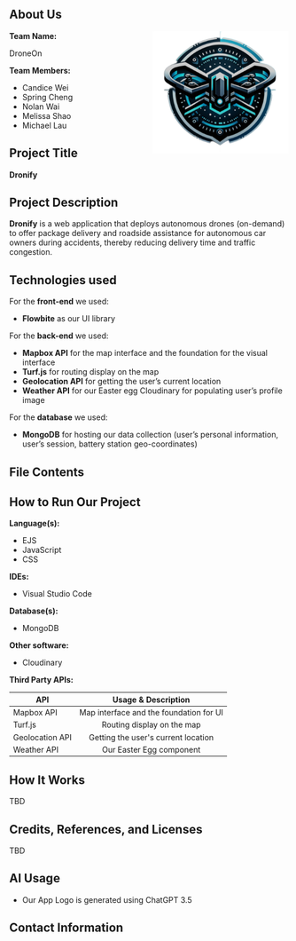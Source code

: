 ## About Us

<img src="./public/images/logo.png" align="right"
     alt="Dronify Logo" width="245" height="220">

**Team Name:**

DroneOn

**Team Members:**

- Candice Wei
- Spring Cheng
- Nolan Wai
- Melissa Shao
- Michael Lau

## Project Title

**Dronify**

## Project Description

**Dronify** is a web application that deploys autonomous drones (on-demand) to offer package delivery and roadside assistance for autonomous car owners during accidents, thereby reducing delivery time and traffic congestion.

## Technologies used

For the **front-end** we used:

* **Flowbite** as our UI library

For the **back-end** we used:
* **Mapbox API** for the map interface and the foundation for the visual interface
* **Turf.js** for routing display on the map
* **Geolocation API** for getting the user’s current location
* **Weather API** for our Easter egg
Cloudinary for populating user’s profile image

For the **database** we used:
* **MongoDB** for hosting our data collection (user’s personal information, user’s session, battery station geo-coordinates)

## File Contents

## How to Run Our Project
**Language(s):**
* EJS
* JavaScript
* CSS

**IDEs:**
* Visual Studio Code

**Database(s):**
* MongoDB

**Other software:**
* Cloudinary

**Third Party APIs:**

| API        | Usage & Description        |
| ------------- |:-------------:|
| Mapbox API      | Map interface and the foundation for UI |
| Turf.js     | Routing display on the map     |
| Geolocation API | Getting the user's current location    |
| Weather API | Our Easter Egg component    |

## How It Works
TBD

## Credits, References, and Licenses
TBD

## AI Usage
* Our App Logo is generated using ChatGPT 3.5

## Contact Information
